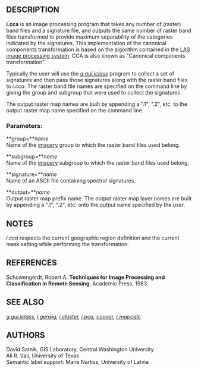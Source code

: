 ## DESCRIPTION

**i.cca** is an image processing program that takes any number of
(raster) band files and a signature file, and outputs the same number of
raster band files transformed to provide maximum separability of the
categories indicated by the signatures. This implementation of the
canonical components transformation is based on the algorithm contained
in the [LAS image processing
system](http://dbwww.essc.psu.edu/lasdoc/user/canal.html). CCA is also
known as "Canonical components transformation".

Typically the user will use the *[g.gui.iclass](g.gui.iclass.md)*
program to collect a set of signatures and then pass those signatures
along with the raster band files to *i.cca*. The raster band file names
are specified on the command line by giving the group and subgroup that
were used to collect the signatures.

The output raster map names are built by appending a ".1", ".2", etc. to
the output raster map name specified on the command line.

### Parameters:

**group=***name*  
Name of the [imagery](i.group.md) group to which the raster band files
used belong.

**subgroup=***name*  
Name of the [imagery](i.group.md) subgroup to which the raster band
files used belong.

**signature=***name*  
Name of an ASCII file containing spectral signatures.

**output=***name*  
Output raster map prefix name. The output raster map layer names are
built by appending a ".1", ".2", etc. onto the *output* name specified
by the user.

## NOTES

*i.cca* respects the current geographic region definition and the
current mask setting while performing the transformation.

## REFERENCES

Schowengerdt, Robert A. **Techniques for Image Processing and
Classification in Remote Sensing**, Academic Press, 1983.

## SEE ALSO

*[g.gui.iclass](g.gui.iclass.md), [i.gensig](i.gensig.md),
[i.cluster](i.cluster.md), [i.pca](i.pca.md), [r.covar](r.covar.md),
[r.mapcalc](r.mapcalc.md)*

## AUTHORS

David Satnik, GIS Laboratory, Central Washington University  
Ali R. Vali, University of Texas  
Semantic label support: Maris Nartiss, University of Latvia
